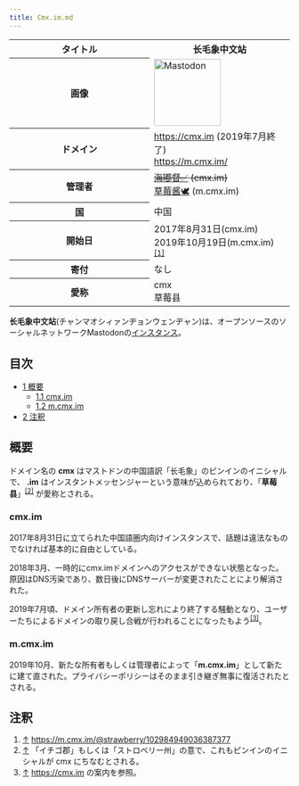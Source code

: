 ```yaml
---
title: Cmx.im.md
---
```

<div>

<table>
<colgroup>
<col style="width: 50%" />
<col style="width: 50%" />
</colgroup>
<tbody>
<tr class="header">
<th>タイトル</th>
<th><strong>长毛象中文站</strong></th>
</tr>

<tr class="odd">
<th>画像</th>
<td><a href="/%E3%83%95%E3%82%A1%E3%82%A4%E3%83%AB:Mastodon_logo.png" title="Mastodon"><img src="/images/thumb/0/00/Mastodon_logo.png/120px-Mastodon_logo.png" srcset="/images/thumb/0/00/Mastodon_logo.png/180px-Mastodon_logo.png 1.5x, /images/0/00/Mastodon_logo.png 2x" width="120" height="120" alt="Mastodon" /></a></td>
</tr>
<tr class="even">
<th scope="row">ドメイン</th>
<td><a href="https://cmx.im" rel="nofollow">https://cmx.im</a> (2019年7月終了)<br />
<a href="https://m.cmx.im/" rel="nofollow">https://m.cmx.im/</a></td>
</tr>
<tr class="odd">
<th scope="row">管理者</th>
<td><del><a href="https://cmx.im/@haisenberg" rel="nofollow">海嘟督✅</a> (cmx.im)</del><br />
<a href="https://m.cmx.im/@strawberry" rel="nofollow">草莓酱🕊️</a> (m.cmx.im)</td>
</tr>
<tr class="even">
<th scope="row">国</th>
<td>中国</td>
</tr>
<tr class="odd">
<th scope="row">開始日</th>
<td>2017年8月31日(cmx.im)<br />
2019年10月19日(m.cmx.im) <sup><a href="#cite_note-1">[1]</a></sup></td>
</tr>
<tr class="even">
<th scope="row">寄付</th>
<td>なし</td>
</tr>
<tr class="odd">
<th scope="row">愛称</th>
<td>cmx<br />
草莓县</td>
</tr>
</tbody>
</table>

**长毛象中文站**(チャンマオシィァンヂョンウェンヂャン)は、オープンソースのソーシャルネットワークMastodonの[インスタンス](/%E3%82%A4%E3%83%B3%E3%82%B9%E3%82%BF%E3%83%B3%E3%82%B9 "インスタンス")。

<div>

<div lang="ja" dir="ltr">

## 目次

</div>

-   [1 概要](#.E6.A6.82.E8.A6.81)
    -   [1.1 cmx.im](#cmx.im)
    -   [1.2 m.cmx.im](#m.cmx.im)
-   [2 注釈](#.E6.B3.A8.E9.87.88)

</div>

## 概要

ドメイン名の **cmx** はマストドンの中国語訳「长毛象」のピンインのイニシャルで、 **.im** はインスタントメッセンジャーという意味が込められており、「**草莓县**」<sup>[\[2\]](#cite_note-2)</sup> が愛称とされる。

### cmx.im

2017年8月31日に立てられた中国語圏内向けインスタンスで、話題は違法なものでなければ基本的に自由としている。

2018年3月、一時的にcmx.imドメインへのアクセスができない状態となった。原因はDNS汚染であり、数日後にDNSサーバーが変更されたことにより解消された。

2019年7月頃、ドメイン所有者の更新し忘れにより終了する騒動となり、ユーザーたちによるドメインの取り戻し合戦が行われることになったもよう<sup>[\[3\]](#cite_note-3)</sup>。

### m.cmx.im

2019年10月、新たな所有者もしくは管理者によって「**m.cmx.im**」として新たに建て直された。プライバシーポリシーはそのまま引き継ぎ無事に復活されたとされる。

## 注釈

<div>

1.  [↑](#cite_ref-1) <a href="https://m.cmx.im/@strawberry/102984949036387377" rel="nofollow">https://m.cmx.im/@strawberry/102984949036387377</a>
2.  [↑](#cite_ref-2) 「イチゴ郡」もしくは「ストロベリー州」の意で、これもピンインのイニシャルが cmx にちなむとされる。
3.  [↑](#cite_ref-3) <a href="https://cmx.im" rel="nofollow">https://cmx.im</a> の案内を参照。

</div>

</div>
